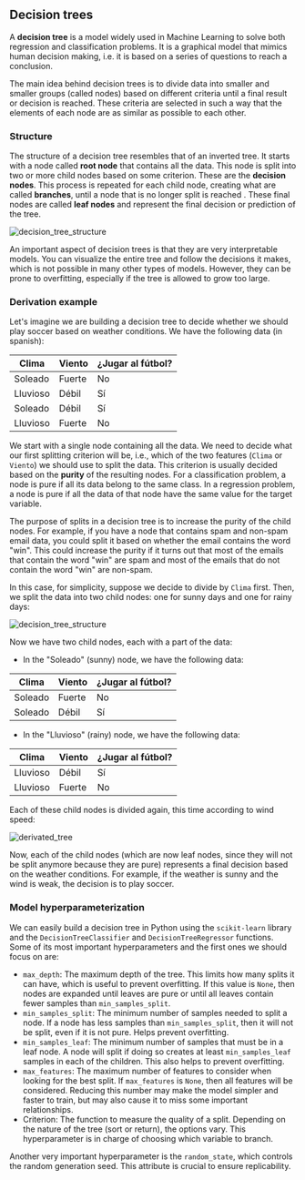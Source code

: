## Decision trees

A **decision tree** is a model widely used in Machine Learning to solve both regression and classification problems. It is a graphical model that mimics human decision making, i.e. it is based on a series of questions to reach a conclusion.

The main idea behind decision trees is to divide data into smaller and smaller groups (called nodes) based on different criteria until a final result or decision is reached. These criteria are selected in such a way that the elements of each node are as similar as possible to each other.

### Structure

The structure of a decision tree resembles that of an inverted tree. It starts with a node called **root node** that contains all the data. This node is split into two or more child nodes based on some criterion. These are the **decision nodes**. This process is repeated for each child node, creating what are called **branches**, until a node that is no longer split is reached . These final nodes are called **leaf nodes** and represent the final decision or prediction of the tree.

![decision_tree_structure](https://github.com/4GeeksAcademy/machine-learning-content/blob/master/assets/decision_tree_structure.jpg?raw=true)

An important aspect of decision trees is that they are very interpretable models. You can visualize the entire tree and follow the decisions it makes, which is not possible in many other types of models. However, they can be prone to overfitting, especially if the tree is allowed to grow too large.

### Derivation example

Let's imagine we are building a decision tree to decide whether we should play soccer based on weather conditions. We have the following data (in spanish):

| Clima | Viento | ¿Jugar al fútbol? |
|-------|--------|-------------------|
| Soleado | Fuerte | No |
| Lluvioso | Débil | Sí |
| Soleado | Débil | Sí |
| Lluvioso | Fuerte | No |

We start with a single node containing all the data. We need to decide what our first splitting criterion will be, i.e., which of the two features (`Clima` or `Viento`) we should use to split the data. This criterion is usually decided based on the **purity** of the resulting nodes. For a classification problem, a node is pure if all its data belong to the same class. In a regression problem, a node is pure if all the data of that node have the same value for the target variable.

The purpose of splits in a decision tree is to increase the purity of the child nodes. For example, if you have a node that contains spam and non-spam email data, you could split it based on whether the email contains the word "win". This could increase the purity if it turns out that most of the emails that contain the word "win" are spam and most of the emails that do not contain the word "win" are non-spam.

In this case, for simplicity, suppose we decide to divide by `Clima` first. Then, we split the data into two child nodes: one for sunny days and one for rainy days:

![decision_tree_structure](https://github.com/4GeeksAcademy/machine-learning-content/blob/master/assets/starting_tree.png?raw=true)

Now we have two child nodes, each with a part of the data:

- In the "Soleado" (sunny) node, we have the following data:

| Clima | Viento | ¿Jugar al fútbol? |
|-------|--------|-------------------|
| Soleado | Fuerte | No |
| Soleado | Débil | Sí |

- In the "Lluvioso" (rainy) node, we have the following data:

| Clima | Viento | ¿Jugar al fútbol? |
|-------|--------|-------------------|
| Lluvioso | Débil | Sí |
| Lluvioso | Fuerte | No |

Each of these child nodes is divided again, this time according to wind speed:

![derivated_tree](https://github.com/4GeeksAcademy/machine-learning-content/blob/master/assets/derivated_tree.png?raw=true)

Now, each of the child nodes (which are now leaf nodes, since they will not be split anymore because they are pure) represents a final decision based on the weather conditions. For example, if the weather is sunny and the wind is weak, the decision is to play soccer.

### Model hyperparameterization

We can easily build a decision tree in Python using the `scikit-learn` library and the `DecisionTreeClassifier` and `DecisionTreeRegressor` functions. Some of its most important hyperparameters and the first ones we should focus on are:

- `max_depth`: The maximum depth of the tree. This limits how many splits it can have, which is useful to prevent overfitting. If this value is `None`, then nodes are expanded until leaves are pure or until all leaves contain fewer samples than `min_samples_split`.
- `min_samples_split`: The minimum number of samples needed to split a node. If a node has less samples than `min_samples_split`, then it will not be split, even if it is not pure. Helps prevent overfitting.
- `min_samples_leaf`: The minimum number of samples that must be in a leaf node. A node will split if doing so creates at least `min_samples_leaf` samples in each of the children. This also helps to prevent overfitting.
- `max_features`: The maximum number of features to consider when looking for the best split. If `max_features` is `None`, then all features will be considered. Reducing this number may make the model simpler and faster to train, but may also cause it to miss some important relationships.
- Criterion: The function to measure the quality of a split. Depending on the nature of the tree (sort or return), the options vary. This hyperparameter is in charge of choosing which variable to branch.

Another very important hyperparameter is the `random_state`, which controls the random generation seed. This attribute is crucial to ensure replicability.
